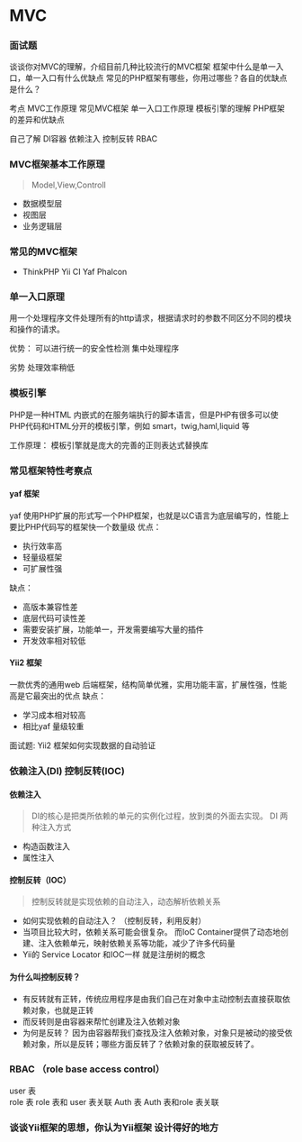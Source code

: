 MVC
===

### 面试题
谈谈你对MVC的理解，介绍目前几种比较流行的MVC框架
框架中什么是单一入口，单一入口有什么优缺点
常见的PHP框架有哪些，你用过哪些？各自的优缺点是什么？

考点
MVC工作原理
常见MVC框架
单一入口工作原理
模板引擎的理解
PHP框架的差异和优缺点

自己了解
DI容器 依赖注入 控制反转
RBAC

### MVC框架基本工作原理
> Model,View,Controll
- 数据模型层
- 视图层
- 业务逻辑层

### 常见的MVC框架
- ThinkPHP Yii CI Yaf Phalcon	

### 单一入口原理
用一个处理程序文件处理所有的http请求，根据请求时的参数不同区分不同的模块和操作的请求。

优势：
可以进行统一的安全性检测
集中处理程序

劣势
处理效率稍低

### 模板引擎
PHP是一种HTML 内嵌式的在服务端执行的脚本语言，但是PHP有很多可以使PHP代码和HTML分开的模板引擎，例如 smart，twig,haml,liquid 等

工作原理：
模板引擎就是庞大的完善的正则表达式替换库

### 常见框架特性考察点
#### yaf 框架
yaf 使用PHP扩展的形式写一个PHP框架，也就是以C语言为底层编写的，性能上要比PHP代码写的框架快一个数量级
优点：
- 执行效率高
- 轻量级框架
- 可扩展性强

缺点：
- 高版本兼容性差
- 底层代码可读性差
- 需要安装扩展，功能单一，开发需要编写大量的插件
- 开发效率相对较低 


#### Yii2 框架
一款优秀的通用web 后端框架，结构简单优雅，实用功能丰富，扩展性强，性能高是它最突出的优点
缺点：
- 学习成本相对较高
- 相比yaf 量级较重

面试题: Yii2 框架如何实现数据的自动验证

 
### 依赖注入(DI) 控制反转(IOC)

#### 依赖注入
>  DI的核心是把类所依赖的单元的实例化过程，放到类的外面去实现。
DI 两种注入方式
- 构造函数注入
- 属性注入

#### 控制反转（IOC）
> 控制反转就是实现依赖的自动注入，动态解析依赖关系

- 如何实现依赖的自动注入？ （控制反转，利用反射）
- 当项目比较大时，依赖关系可能会很复杂。 而IoC Container提供了动态地创建、注入依赖单元，映射依赖关系等功能，减少了许多代码量
- Yii的 Service Locator 和IOC一样 就是注册树的概念

#### 为什么叫控制反转？
- 有反转就有正转，传统应用程序是由我们自己在对象中主动控制去直接获取依赖对象，也就是正转
- 而反转则是由容器来帮忙创建及注入依赖对象
- 为何是反转？
因为由容器帮我们查找及注入依赖对象，对象只是被动的接受依赖对象，所以是反转；哪些方面反转了？依赖对象的获取被反转了。

### RBAC （role base access control）
user 表  
role 表  role 表和 user 表关联
Auth 表 Auth 表和role 表关联

### 谈谈Yii框架的思想，你认为Yii框架 设计得好的地方